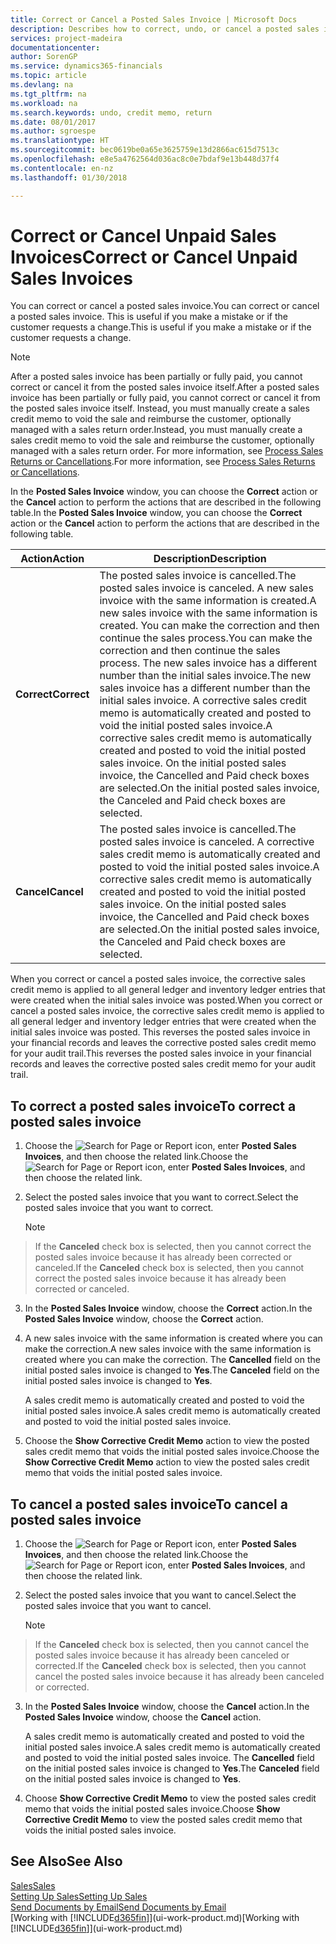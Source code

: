 ```yaml
---
title: Correct or Cancel a Posted Sales Invoice | Microsoft Docs
description: Describes how to correct, undo, or cancel a posted sales invoice and apply a sales credit memo.
services: project-madeira
documentationcenter: 
author: SorenGP
ms.service: dynamics365-financials
ms.topic: article
ms.devlang: na
ms.tgt_pltfrm: na
ms.workload: na
ms.search.keywords: undo, credit memo, return
ms.date: 08/01/2017
ms.author: sgroespe
ms.translationtype: HT
ms.sourcegitcommit: bec0619be0a65e3625759e13d2866ac615d7513c
ms.openlocfilehash: e8e5a4762564d036ac8c0e7bdaf9e13b448d37f4
ms.contentlocale: en-nz
ms.lasthandoff: 01/30/2018

---
```

# <a name="correct-or-cancel-unpaid-sales-invoices"></a><span data-ttu-id="5e1f0-103">Correct or Cancel Unpaid Sales Invoices</span><span class="sxs-lookup"><span data-stu-id="5e1f0-103">Correct or Cancel Unpaid Sales Invoices</span></span>
<span data-ttu-id="5e1f0-104">You can correct or cancel a posted sales invoice.</span><span class="sxs-lookup"><span data-stu-id="5e1f0-104">You can correct or cancel a posted sales invoice.</span></span> <span data-ttu-id="5e1f0-105">This is useful if you make a mistake or if the customer requests a change.</span><span class="sxs-lookup"><span data-stu-id="5e1f0-105">This is useful if you make a mistake or if the customer requests a change.</span></span>

> [!NOTE]  
>   <span data-ttu-id="5e1f0-106">After a posted sales invoice has been partially or fully paid, you cannot correct or cancel it from the posted sales invoice itself.</span><span class="sxs-lookup"><span data-stu-id="5e1f0-106">After a posted sales invoice has been partially or fully paid, you cannot correct or cancel it from the posted sales invoice itself.</span></span> <span data-ttu-id="5e1f0-107">Instead, you must manually create a sales credit memo to void the sale and reimburse the customer, optionally managed with a sales return order.</span><span class="sxs-lookup"><span data-stu-id="5e1f0-107">Instead, you must manually create a sales credit memo to void the sale and reimburse the customer, optionally managed with a sales return order.</span></span> <span data-ttu-id="5e1f0-108">For more information, see [Process Sales Returns or Cancellations](sales-how-process-sales-returns-cancellations.md).</span><span class="sxs-lookup"><span data-stu-id="5e1f0-108">For more information, see [Process Sales Returns or Cancellations](sales-how-process-sales-returns-cancellations.md).</span></span>

<span data-ttu-id="5e1f0-109">In the **Posted Sales Invoice** window, you can choose the **Correct** action or the **Cancel** action to perform the actions that are described in the following table.</span><span class="sxs-lookup"><span data-stu-id="5e1f0-109">In the **Posted Sales Invoice** window, you can choose the **Correct** action or the **Cancel** action to perform the actions that are described in the following table.</span></span>

| <span data-ttu-id="5e1f0-110">Action</span><span class="sxs-lookup"><span data-stu-id="5e1f0-110">Action</span></span> | <span data-ttu-id="5e1f0-111">Description</span><span class="sxs-lookup"><span data-stu-id="5e1f0-111">Description</span></span> |
| --- | --- |
| <span data-ttu-id="5e1f0-112">**Correct**</span><span class="sxs-lookup"><span data-stu-id="5e1f0-112">**Correct**</span></span> |<span data-ttu-id="5e1f0-113">The posted sales invoice is cancelled.</span><span class="sxs-lookup"><span data-stu-id="5e1f0-113">The posted sales invoice is canceled.</span></span> <span data-ttu-id="5e1f0-114">A new sales invoice with the same information is created.</span><span class="sxs-lookup"><span data-stu-id="5e1f0-114">A new sales invoice with the same information is created.</span></span> <span data-ttu-id="5e1f0-115">You can make the correction and then continue the sales process.</span><span class="sxs-lookup"><span data-stu-id="5e1f0-115">You can make the correction and then continue the sales process.</span></span> <span data-ttu-id="5e1f0-116">The new sales invoice has a different number than the initial sales invoice.</span><span class="sxs-lookup"><span data-stu-id="5e1f0-116">The new sales invoice has a different number than the initial sales invoice.</span></span> <span data-ttu-id="5e1f0-117">A corrective sales credit memo is automatically created and posted to void the initial posted sales invoice.</span><span class="sxs-lookup"><span data-stu-id="5e1f0-117">A corrective sales credit memo is automatically created and posted to void the initial posted sales invoice.</span></span> <span data-ttu-id="5e1f0-118">On the initial posted sales invoice, the Cancelled and Paid check boxes are selected.</span><span class="sxs-lookup"><span data-stu-id="5e1f0-118">On the initial posted sales invoice, the Canceled and Paid check boxes are selected.</span></span> |
| <span data-ttu-id="5e1f0-119">**Cancel**</span><span class="sxs-lookup"><span data-stu-id="5e1f0-119">**Cancel**</span></span> |<span data-ttu-id="5e1f0-120">The posted sales invoice is cancelled.</span><span class="sxs-lookup"><span data-stu-id="5e1f0-120">The posted sales invoice is canceled.</span></span> <span data-ttu-id="5e1f0-121">A corrective sales credit memo is automatically created and posted to void the initial posted sales invoice.</span><span class="sxs-lookup"><span data-stu-id="5e1f0-121">A corrective sales credit memo is automatically created and posted to void the initial posted sales invoice.</span></span> <span data-ttu-id="5e1f0-122">On the initial posted sales invoice, the Cancelled and Paid check boxes are selected.</span><span class="sxs-lookup"><span data-stu-id="5e1f0-122">On the initial posted sales invoice, the Canceled and Paid check boxes are selected.</span></span> |

<span data-ttu-id="5e1f0-123">When you correct or cancel a posted sales invoice, the corrective sales credit memo is applied to all general ledger and inventory ledger entries that were created when the initial sales invoice was posted.</span><span class="sxs-lookup"><span data-stu-id="5e1f0-123">When you correct or cancel a posted sales invoice, the corrective sales credit memo is applied to all general ledger and inventory ledger entries that were created when the initial sales invoice was posted.</span></span> <span data-ttu-id="5e1f0-124">This reverses the posted sales invoice in your financial records and leaves the corrective posted sales credit memo for your audit trail.</span><span class="sxs-lookup"><span data-stu-id="5e1f0-124">This reverses the posted sales invoice in your financial records and leaves the corrective posted sales credit memo for your audit trail.</span></span>

## <a name="to-correct-a-posted-sales-invoice"></a><span data-ttu-id="5e1f0-125">To correct a posted sales invoice</span><span class="sxs-lookup"><span data-stu-id="5e1f0-125">To correct a posted sales invoice</span></span>
1. <span data-ttu-id="5e1f0-126">Choose the ![Search for Page or Report](media/ui-search/search_small.png "Search for Page or Report icon") icon, enter **Posted Sales Invoices**, and then choose the related link.</span><span class="sxs-lookup"><span data-stu-id="5e1f0-126">Choose the ![Search for Page or Report](media/ui-search/search_small.png "Search for Page or Report icon") icon, enter **Posted Sales Invoices**, and then choose the related link.</span></span>  
2. <span data-ttu-id="5e1f0-127">Select the posted sales invoice that you want to correct.</span><span class="sxs-lookup"><span data-stu-id="5e1f0-127">Select the posted sales invoice that you want to correct.</span></span>

    > [!NOTE]  
>   <span data-ttu-id="5e1f0-128">If the **Canceled** check box is selected, then you cannot correct the posted sales invoice because it has already been corrected or canceled.</span><span class="sxs-lookup"><span data-stu-id="5e1f0-128">If the **Canceled** check box is selected, then you cannot correct the posted sales invoice because it has already been corrected or canceled.</span></span>
3. <span data-ttu-id="5e1f0-129">In the **Posted Sales Invoice** window, choose the **Correct** action.</span><span class="sxs-lookup"><span data-stu-id="5e1f0-129">In the **Posted Sales Invoice** window, choose the **Correct** action.</span></span>  
4. <span data-ttu-id="5e1f0-130">A new sales invoice with the same information is created where you can make the correction.</span><span class="sxs-lookup"><span data-stu-id="5e1f0-130">A new sales invoice with the same information is created where you can make the correction.</span></span> <span data-ttu-id="5e1f0-131">The **Cancelled** field on the initial posted sales invoice is changed to **Yes**.</span><span class="sxs-lookup"><span data-stu-id="5e1f0-131">The **Canceled** field on the initial posted sales invoice is changed to **Yes**.</span></span>

    <span data-ttu-id="5e1f0-132">A sales credit memo is automatically created and posted to void the initial posted sales invoice.</span><span class="sxs-lookup"><span data-stu-id="5e1f0-132">A sales credit memo is automatically created and posted to void the initial posted sales invoice.</span></span>
5. <span data-ttu-id="5e1f0-133">Choose the **Show Corrective Credit Memo** action to view the posted sales credit memo that voids the initial posted sales invoice.</span><span class="sxs-lookup"><span data-stu-id="5e1f0-133">Choose the **Show Corrective Credit Memo** action to view the posted sales credit memo that voids the initial posted sales invoice.</span></span>

## <a name="to-cancel-a-posted-sales-invoice"></a><span data-ttu-id="5e1f0-134">To cancel a posted sales invoice</span><span class="sxs-lookup"><span data-stu-id="5e1f0-134">To cancel a posted sales invoice</span></span>
1. <span data-ttu-id="5e1f0-135">Choose the ![Search for Page or Report](media/ui-search/search_small.png "Search for Page or Report icon") icon, enter **Posted Sales Invoices**, and then choose the related link.</span><span class="sxs-lookup"><span data-stu-id="5e1f0-135">Choose the ![Search for Page or Report](media/ui-search/search_small.png "Search for Page or Report icon") icon, enter **Posted Sales Invoices**, and then choose the related link.</span></span>  
2. <span data-ttu-id="5e1f0-136">Select the posted sales invoice that you want to cancel.</span><span class="sxs-lookup"><span data-stu-id="5e1f0-136">Select the posted sales invoice that you want to cancel.</span></span>

    > [!NOTE]  
>   <span data-ttu-id="5e1f0-137">If the **Canceled** check box is selected, then you cannot cancel the posted sales invoice because it has already been canceled or corrected.</span><span class="sxs-lookup"><span data-stu-id="5e1f0-137">If the **Canceled** check box is selected, then you cannot cancel the posted sales invoice because it has already been canceled or corrected.</span></span>
3. <span data-ttu-id="5e1f0-138">In the **Posted Sales Invoice** window, choose the **Cancel** action.</span><span class="sxs-lookup"><span data-stu-id="5e1f0-138">In the **Posted Sales Invoice** window, choose the **Cancel** action.</span></span>

    <span data-ttu-id="5e1f0-139">A sales credit memo is automatically created and posted to void the initial posted sales invoice.</span><span class="sxs-lookup"><span data-stu-id="5e1f0-139">A sales credit memo is automatically created and posted to void the initial posted sales invoice.</span></span> <span data-ttu-id="5e1f0-140">The **Cancelled** field on the initial posted sales invoice is changed to **Yes**.</span><span class="sxs-lookup"><span data-stu-id="5e1f0-140">The **Canceled** field on the initial posted sales invoice is changed to **Yes**.</span></span>
4. <span data-ttu-id="5e1f0-141">Choose **Show Corrective Credit Memo** to view the posted sales credit memo that voids the initial posted sales invoice.</span><span class="sxs-lookup"><span data-stu-id="5e1f0-141">Choose **Show Corrective Credit Memo** to view the posted sales credit memo that voids the initial posted sales invoice.</span></span>

## <a name="see-also"></a><span data-ttu-id="5e1f0-142">See Also</span><span class="sxs-lookup"><span data-stu-id="5e1f0-142">See Also</span></span>
[<span data-ttu-id="5e1f0-143">Sales</span><span class="sxs-lookup"><span data-stu-id="5e1f0-143">Sales</span></span>](sales-manage-sales.md)  
[<span data-ttu-id="5e1f0-144">Setting Up Sales</span><span class="sxs-lookup"><span data-stu-id="5e1f0-144">Setting Up Sales</span></span>](sales-setup-sales.md)  
[<span data-ttu-id="5e1f0-145">Send Documents by Email</span><span class="sxs-lookup"><span data-stu-id="5e1f0-145">Send Documents by Email</span></span>](ui-how-send-documents-email.md)  
<span data-ttu-id="5e1f0-146">[Working with [!INCLUDE[d365fin](includes/d365fin_md.md)]](ui-work-product.md)</span><span class="sxs-lookup"><span data-stu-id="5e1f0-146">[Working with [!INCLUDE[d365fin](includes/d365fin_md.md)]](ui-work-product.md)</span></span>

